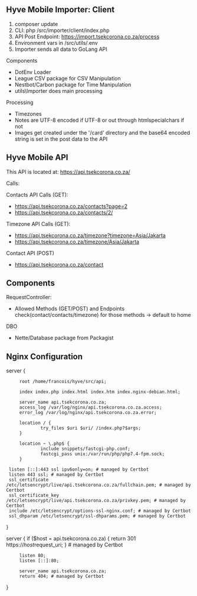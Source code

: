 Hyve Mobile Importer: Client
-
1. composer update
2. CLI: php /src/importer/client/index.php
3. API Post Endpoint: https://import.tsekcorona.co.za/process
4. Environment vars in /src/utils/.env
5. Importer sends all data to GoLang API

Components
- DotEnv Loader
- League CSV package for CSV Manipulation
- Nestbot/Carbon package for Time Manipulation
- utils\Importer does main processing

Processing
- Timezones
- Notes are UTF-8 encoded if UTF-8 or out through htmlspecialchars if not
- Images get created under the '/card' directory and the base64 encoded string is set in the post data to the API 




Hyve Mobile API
-------------------
This API is located at: https://api.tsekcorona.co.za/

Calls:

Contacts API Calls (GET): 
 - https://api.tsekcorona.co.za/contacts?page=2
 - https://api.tsekcorona.co.za/contacts/2/
    
Timezone API Calls (GET):
 - https://api.tsekcorona.co.za/timezone?timezone=Asia/Jakarta
 - https://api.tsekcorona.co.za/timezone/Asia/Jakarta
 
 Contact API (POST)
 - https://api.tsekcorona.co.za/contact
 
 Components
 --
 RequestController:
  - Allowed Methods (GET/POST) and Endpoints check(contact/contacts/timezone) for those methods -> default to home
  
  DBO
  - Nette/Database package from Packagist
  
 
 
 Nginx Configuration
 -------------------
 server {
 
         root /home/francois/hyve/src/api;
 
         index index.php index.html index.htm index.nginx-debian.html;
 
         server_name api.tsekcorona.co.za;
         access_log /var/log/nginx/api.tsekcorona.co.za.access;
         error_log /var/log/nginx/api.tsekcorona.co.za.error;
 
         location / {
                 try_files $uri $uri/ /index.php?$args;
         }
 
         location ~ \.php$ {
                 include snippets/fastcgi-php.conf;
                 fastcgi_pass unix:/var/run/php/php7.4-fpm.sock;
         }
 
     listen [::]:443 ssl ipv6only=on; # managed by Certbot
     listen 443 ssl; # managed by Certbot
     ssl_certificate /etc/letsencrypt/live/api.tsekcorona.co.za/fullchain.pem; # managed by Certbot
     ssl_certificate_key /etc/letsencrypt/live/api.tsekcorona.co.za/privkey.pem; # managed by Certbot
     include /etc/letsencrypt/options-ssl-nginx.conf; # managed by Certbot
     ssl_dhparam /etc/letsencrypt/ssl-dhparams.pem; # managed by Certbot
 
 }
 
 server {
     if ($host = api.tsekcorona.co.za) {
         return 301 https://$host$request_uri;
     } # managed by Certbot
 
 
         listen 80;
         listen [::]:80;
 
         server_name api.tsekcorona.co.za;
         return 404; # managed by Certbot
}
